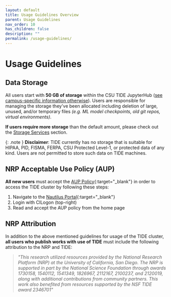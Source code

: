 ```yaml
---
layout: default
title: Usage Guidelines Overview
parent: Usage Guidelines
nav_order: 10
has_children: false
description: ""
permalink: /usage-guidelines/
---
```


# Usage Guidelines

## Data Storage
All users start with **50 GB of storage** within the CSU TIDE JupyterHub ([see campus-specific information otherwise](/jupyterhub/gettingaccess#campus-specific-access)). Users are responsible for managing the storage they've been allocated including deletion of large, unused, and/or temporary files *(e.g. ML model checkpoints, old git repos, virtual environments)*.

**If users require more storage** than the default amount, please check out the [Storage Services](/storage-services/) section.

{: .note }
**Disclaimer**: TIDE currently has no storage that is suitable for HIPAA, PID, FISMA, FERPA, CSU Protected Level-1, or protected data of any kind. Users are not permitted to store such data on TIDE machines.

## NRP Acceptable Use Policy (AUP)
**All new users** must accept the [AUP Policy](https://docs.nrp.ai/assets/NRP-AUP.pdf){:target="_blank"} in order to access the TIDE cluster by following these steps:
1. Navigate to the [Nautilus Portal](https://portal.nrp-nautilus.io/){:target="_blank"}
1. Login with CILogon (top-right)
1. Read and accept the AUP policy from the home page

## NRP Attribution
In addition to the above mentioned guidelines for usage of the TIDE cluster, **all users who publish works with use of TIDE** must include the following attribution to the NRP and TIDE:

> *"This research utilized resources provided by the National Research Platform (NRP) at the University of California, San Diego. The NRP is supported in part by the National Science Foundation through awards 1730158, 1540112, 1541349, 1826967, 2112167, 2100237, and 2120019, along with additional contributions from community partners. This work also benefited from resources supported by the NSF TIDE award 2346701"*